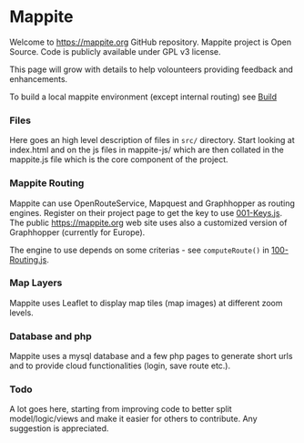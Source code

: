 # Mappite 

Welcome to https://mappite.org GitHub repository. Mappite project is Open Source. Code is publicly available under GPL v3 license.

This page will grow with details to help volounteers providing feedback and enhancements. 

To build a local mappite environment (except internal routing) see [Build](./Build.md) 

### Files

Here goes an high level description of files in `src/` directory. Start looking at index.html and on the js files in mappite-js/ which are then collated in the mappite.js file which is the core component of the project.

### Mappite Routing 

Mappite can use OpenRouteService, Mapquest and Graphhopper as routing engines. Register on their project page to get the key to use [001-Keys.js](mappite-js/001-Keys.js).  The public https://mappite.org web site uses also a customized version of Graphhopper (currently for Europe).

The engine to use depends on some criterias - see `computeRoute()` in [100-Routing.js](mappite-js/100-Routing.js). 

### Map Layers

Mappite uses Leaflet to display map tiles (map images) at different zoom levels. 

### Database and php

Mappite uses a mysql database and a few php pages to generate short urls and to provide cloud functionalities (login, save route etc.).

### Todo

A lot goes here, starting from improving code to better split model/logic/views and make it easier for others to contribute. Any suggestion is appreciated.

<!--
**mappite/mappite** is a ✨ _special_ ✨ repository because its `README.md` (this file) appears on your GitHub profile.

Here are some ideas to get you started:

- 🔭 I’m currently working on ...
- 🌱 I’m currently learning ...
- 👯 I’m looking to collaborate on ...
- 🤔 I’m looking for help with ...
- 💬 Ask me about ...
- 📫 How to reach me: ...
- 😄 Pronouns: ...
- ⚡ Fun fact: ...
-->
